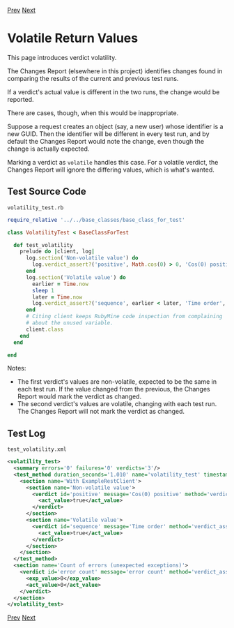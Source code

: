 <!--- GENERATED FILE, DO NOT EDIT --->
[Prev](./Verdicts.md) [Next](./Exceptions.md)

# Volatile Return Values

This page introduces verdict volatility.

The Changes Report (elsewhere in this project) identifies changes found in comparing the results of the current and previous test runs.

If a verdict's actual value is different in the two runs, the change would be reported.

There are cases, though, when this would be inappropriate.

Suppose a request creates an object (say, a new user) whose identifier is a new GUID.  Then the identifier will be different in every test run, and by default the Changes Report would note the change, even though the change is actually expected.

Marking a verdict as <code>volatile</code> handles this case.  For a volatile verdict, the Changes Report will ignore the differing values, which is what's wanted.

## Test Source Code

<code>volatility_test.rb</code>
```ruby
require_relative '../../base_classes/base_class_for_test'

class VolatilityTest < BaseClassForTest

  def test_volatility
    prelude do |client, log|
      log.section('Non-volatile value') do
        log.verdict_assert?('positive', Math.cos(0) > 0, 'Cos(0) positive')
      end
      log.section('Volatile value') do
        earlier = Time.now
        sleep 1
        later = Time.now
        log.verdict_assert?('sequence', earlier < later, 'Time order', volatile = true)
      end
      # Citing client keeps RubyMine code inspection from complaining
      # about the unused variable.
      client.class
    end
  end

end
```

Notes:

- The first verdict's values are non-volatile, expected to be the same in each test run.  If the value changed from the previous, the Changes Report would mark the verdict as changed.
- The second verdict's values are volatile, changing with each test run.  The Changes Report will not mark the verdict as changed.

##  Test Log

<code>test_volatility.xml</code>
```xml
<volatility_test>
  <summary errors='0' failures='0' verdicts='3'/>
  <test_method duration_seconds='1.010' name='volatility_test' timestamp='2017-09-25-Mon-19.54.15.569'>
    <section name='With ExampleRestClient'>
      <section name='Non-volatile value'>
        <verdict id='positive' message='Cos(0) positive' method='verdict_assert?' outcome='passed' volatile='false'>
          <act_value>true</act_value>
        </verdict>
      </section>
      <section name='Volatile value'>
        <verdict id='sequence' message='Time order' method='verdict_assert?' outcome='passed' volatile='true'>
          <act_value>true</act_value>
        </verdict>
      </section>
    </section>
  </test_method>
  <section name='Count of errors (unexpected exceptions)'>
    <verdict id='error count' message='error count' method='verdict_assert_equal?' outcome='passed' volatile='true'>
      <exp_value>0</exp_value>
      <act_value>0</act_value>
    </verdict>
  </section>
</volatility_test>
```

[Prev](./Verdicts.md) [Next](./Exceptions.md)
